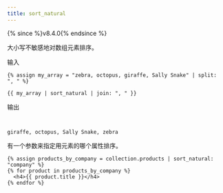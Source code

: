 ```yaml
---
title: sort_natural
---
```


{% since %}v8.4.0{% endsince %}

大小写不敏感地对数组元素排序。

输入
```liquid
{% assign my_array = "zebra, octopus, giraffe, Sally Snake" | split: ", " %}

{{ my_array | sort_natural | join: ", " }}
```

输出
```text


giraffe, octopus, Sally Snake, zebra
```

有一个参数来指定用元素的哪个属性排序。

```liquid
{% assign products_by_company = collection.products | sort_natural: "company" %}
{% for product in products_by_company %}
  <h4>{{ product.title }}</h4>
{% endfor %}
```
